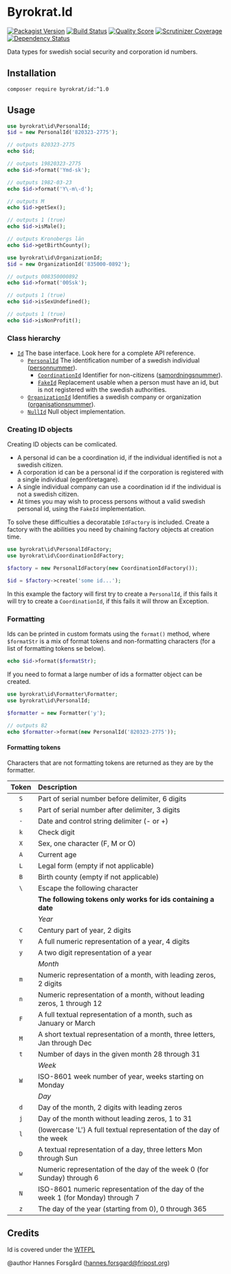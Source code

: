 Byrokrat.Id
===========

[![Packagist Version](https://img.shields.io/packagist/v/byrokrat/id.svg?style=flat-square)](https://packagist.org/packages/byrokrat/id)
[![Build Status](https://img.shields.io/travis/byrokrat/id/master.svg?style=flat-square)](https://travis-ci.org/byrokrat/id)
[![Quality Score](https://img.shields.io/scrutinizer/g/byrokrat/id.svg?style=flat-square)](https://scrutinizer-ci.com/g/byrokrat/id)
[![Scrutinizer Coverage](https://img.shields.io/scrutinizer/coverage/g/byrokrat/id.svg?style=flat-square)](https://scrutinizer-ci.com/g/byrokrat/id/?branch=master)
[![Dependency Status](https://img.shields.io/gemnasium/byrokrat/id.svg?style=flat-square)](https://gemnasium.com/byrokrat/id)

Data types for swedish social security and corporation id numbers.

Installation
------------

    composer require byrokrat/id:^1.0

Usage
-----
<!-- @expectOutput 820323-277519820323-27751982-03-23M1Kronobergs län -->
```php
use byrokrat\id\PersonalId;
$id = new PersonalId('820323-2775');

// outputs 820323-2775
echo $id;

// outputs 19820323-2775
echo $id->format('Ymd-sk');

// outputs 1982-03-23
echo $id->format('Y\-m\-d');

// outputs M
echo $id->getSex();

// outputs 1 (true)
echo $id->isMale();

// outputs Kronobergs län
echo $id->getBirthCounty();
```

<!-- @expectOutput 00835000089211 -->
```php
use byrokrat\id\OrganizationId;
$id = new OrganizationId('835000-0892');

// outputs 008350000892
echo $id->format('00Ssk');

// outputs 1 (true)
echo $id->isSexUndefined();

// outputs 1 (true)
echo $id->isNonProfit();
```

### Class hierarchy

* [`Id`](src/Id.php) The base interface. Look here for a complete API reference.
    - [`PersonalId`](src/PersonalId.php) The identification number of a swedish individual
      ([personnummer](http://sv.wikipedia.org/wiki/Personnummer_i_Sverige)).
        + [`CoordinationId`](src/CoordinationId.php) Identifier for non-citizens
          ([samordningsnummer](http://sv.wikipedia.org/wiki/Samordningsnummer#Sverige)).
        + [`FakeId`](src/FakeId.php) Replacement usable when a person must have an id,
          but is not registered with the swedish authorities.
    - [`OrganizationId`](src/OrganizationId.php) Identifies a swedish company or organization
      ([organisationsnummer](http://sv.wikipedia.org/wiki/Organisationsnummer)).
    - [`NullId`](src/NullId.php) Null object implementation.

### Creating ID objects

Creating ID objects can be comlicated.

* A personal id can be a coordination id, if the individual identified is not a
  swedish citizen.
* A corporation id can be a personal id if the corporation is registered with a
  single individual (egenföretagare).
* A single individual company can use a coordination id if the individual is
  not a swedish citizen.
* At times you may wish to process persons without a valid swedish personal id,
  using the `FakeId` implementation.

To solve these difficulties a decoratable `IdFactory` is included. Create a factory
with the abilities you need by chaining factory objects at creation time.

<!-- @expectException byrokrat\id\Exception\UnableToCreateIdException -->
```php
use byrokrat\id\PersonalIdFactory;
use byrokrat\id\CoordinationIdFactory;

$factory = new PersonalIdFactory(new CoordinationIdFactory());

$id = $factory->create('some id...');
```

In this example the factory will first try to create a `PersonalId`, if this fails
it will try to create a `CoordinationId`, if this fails it will throw an Exception.

### Formatting

Ids can be printed in custom formats using the `format()` method, where `$formatStr`
is a mix of format tokens and non-formatting characters (for a list of formatting
tokens se below).

<!-- @ignore -->
```php
echo $id->format($formatStr);
```

If you need to format a large number of ids a formatter object can be created.

<!-- @expectOutput 82 -->
```php
use byrokrat\id\Formatter\Formatter;
use byrokrat\id\PersonalId;

$formatter = new Formatter('y');

// outputs 82
echo $formatter->format(new PersonalId('820323-2775'));
```

#### Formatting tokens

Characters that are not formatting tokens are returned as they are by the formatter.

| Token | Description
| :---: | :--------------------------------------------------------------
| `S`   | Part of serial number before delimiter, 6 digits
| `s`   | Part of serial number after delimiter, 3 digits
| `-`   | Date and control string delimiter (- or +)
| `k`   | Check digit
| `X`   | Sex, one character (F, M or O)
| `A`   | Current age
| `L`   | Legal form (empty if not applicable)
| `B`   | Birth county (empty if not applicable)
| `\`   | Escape the following character
|       | **The following tokens only works for ids containing a date**
|       | *Year*
| `C`   | Century part of year, 2 digits
| `Y`   | A full numeric representation of a year, 4 digits
| `y`   | A two digit representation of a year
|       | *Month*
| `m`   | Numeric representation of a month, with leading zeros, 2 digits
| `n`   | Numeric representation of a month, without leading zeros, 1 through 12
| `F`   | A full textual representation of a month, such as January or March
| `M`   | A short textual representation of a month, three letters, Jan through Dec
| `t`   | Number of days in the given month 28 through 31
|       | *Week*
| `W`   | ISO-8601 week number of year, weeks starting on Monday
|       | *Day*
| `d`   | Day of the month, 2 digits with leading zeros
| `j`   | Day of the month without leading zeros, 1 to 31
| `l`   | (lowercase 'L') A full textual representation of the day of the week
| `D`   | A textual representation of a day, three letters  Mon through Sun
| `w`   | Numeric representation of the day of the week 0 (for Sunday) through 6
| `N`   | ISO-8601 numeric representation of the day of the week 1 (for Monday) through 7
| `z`   | The day of the year (starting from 0), 0 through 365

Credits
-------
Id is covered under the [WTFPL](http://www.wtfpl.net/)

@author Hannes Forsgård (hannes.forsgard@fripost.org)
